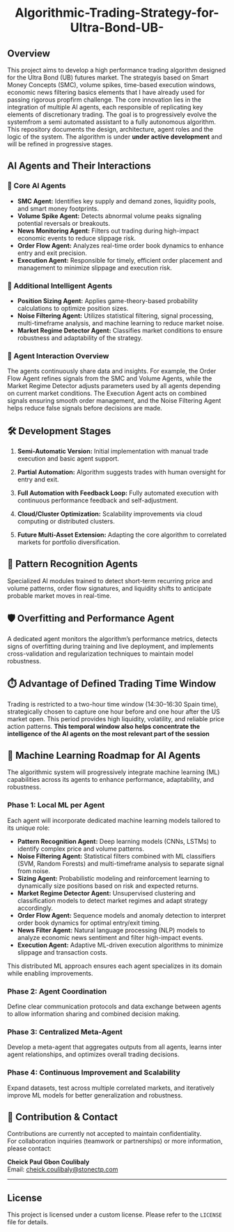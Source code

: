 <div align="center"> 
  
# Algorithmic-Trading-Strategy-for-Ultra-Bond-UB-
</div>

## Overview
This project aims to develop a high performance trading algorithm designed for the Ultra Bond (UB) futures market. The strategyis based on Smart Money Concepts (SMC), volume spikes, time-based execution windows, economic news filtering basics elements that I have already used for passing rigorous propfirm challenge. 
The core innovation lies in the integration of multiple AI agents, each responsible of replicating key elements of discretionary trading. The goal is to progressively evolve the systemfrom a semi automated assistant to a fully autonomous algorithm.
This repository documents the design, architecture, agent roles and the logic of the system. The algorithm is under **under active development** and will be refined in progressive stages.

## AI Agents and Their Interactions

### 🔹 Core AI Agents
- **SMC Agent:** Identifies key supply and demand zones, liquidity pools, and smart money footprints.  
- **Volume Spike Agent:** Detects abnormal volume peaks signaling potential reversals or breakouts.  
- **News Monitoring Agent:** Filters out trading during high-impact economic events to reduce slippage risk.  
- **Order Flow Agent:** Analyzes real-time order book dynamics to enhance entry and exit precision.  
- **Execution Agent:** Responsible for timely, efficient order placement and management to minimize slippage and execution risk.  

### 🔹 Additional Intelligent Agents
- **Position Sizing Agent:** Applies game-theory-based probability calculations to optimize position sizes.  
- **Noise Filtering Agent:** Utilizes statistical filtering, signal processing, multi-timeframe analysis, and machine learning to reduce market noise.  
- **Market Regime Detector Agent:** Classifies market conditions to ensure robustness and adaptability of the strategy.  


### 🔄  Agent Interaction Overview

The agents continuously share data and insights. For example, the Order Flow Agent refines signals from the SMC and Volume Agents, while the Market Regime Detector adjusts parameters used by all agents depending on current market conditions. The Execution Agent acts on combined signals ensuring smooth order management, and the Noise Filtering Agent helps reduce false signals before decisions are made.



## 🛠 Development Stages

1. **Semi-Automatic Version:** Initial implementation with manual trade execution and basic agent support.  

2. **Partial Automation:** Algorithm suggests trades with human oversight for entry and exit.  

3. **Full Automation with Feedback Loop:** Fully automated execution with continuous performance feedback and self-adjustment.  

4. **Cloud/Cluster Optimization:** Scalability improvements via cloud computing or distributed clusters.  

5. **Future Multi-Asset Extension:** Adapting the core algorithm to correlated markets for portfolio diversification.  



## 🧩 Pattern Recognition Agents

Specialized AI modules trained to detect short-term recurring price and volume patterns, order flow signatures, and liquidity shifts to anticipate probable market moves in real-time.



## 🛡️ Overfitting and Performance Agent

A dedicated agent monitors the algorithm’s performance metrics, detects signs of overfitting during training and live deployment, and implements cross-validation and regularization techniques to maintain model robustness.



## ⏱️ Advantage of Defined Trading Time Window

Trading is restricted to a two-hour time window (14:30–16:30 Spain time), strategically chosen to capture one hour before and one hour after the US market open. This period provides high liquidity, volatility, and reliable price action patterns. **This temporal window also helps concentrate the intelligence of the AI agents on the most relevant part of the session** 

## 🧬 Machine Learning Roadmap for AI Agents

The algorithmic system will progressively integrate machine learning (ML) capabilities across its agents to enhance performance, adaptability, and robustness.

### Phase 1: Local ML per Agent  
Each agent will incorporate dedicated machine learning models tailored to its unique role:  
- **Pattern Recognition Agent:** Deep learning models (CNNs, LSTMs) to identify complex price and volume patterns.  
- **Noise Filtering Agent:** Statistical filters combined with ML classifiers (SVM, Random Forests) and multi-timeframe analysis to separate signal from noise.  
- **Sizing Agent:** Probabilistic modeling and reinforcement learning to dynamically size positions based on risk and expected returns.  
- **Market Regime Detector Agent:** Unsupervised clustering and classification models to detect market regimes and adapt strategy accordingly.  
- **Order Flow Agent:** Sequence models and anomaly detection to interpret order book dynamics for optimal entry/exit timing.  
- **News Filter Agent:** Natural language processing (NLP) models to analyze economic news sentiment and filter high-impact events.  
- **Execution Agent:** Adaptive ML-driven execution algorithms to minimize slippage and transaction costs.

This distributed ML approach ensures each agent specializes in its domain while enabling improvements.

### Phase 2: Agent Coordination  
Define clear communication protocols and data exchange between agents to allow information sharing and combined decision making. 

### Phase 3: Centralized Meta-Agent  
Develop a meta-agent that aggregates outputs from all agents, learns inter agent relationships, and optimizes overall trading decisions. 

### Phase 4: Continuous Improvement and Scalability  
Expand datasets, test across multiple correlated markets, and iteratively improve ML models for better generalization and robustness.


## 🤝 Contribution & Contact

Contributions are currently not accepted to maintain confidentiality.  
For collaboration inquiries (teamwork or partnerships) or more information, please contact:  

**Cheick Paul Gbon Coulibaly**  
Email: cheick.coulibaly@stonectp.com



---

## License

This project is licensed under a custom license. Please refer to the `LICENSE` file for details.

